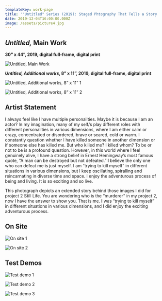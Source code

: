 ```yaml
---
templateKey: work-page
title: '"Untitled" Series (2019): Staged Phtography That Tells a Story'
date: 2019-12-04T16:00:00.000Z
image: /assets/picture4.jpg
---
```

## *Untitled,* Main Work

<div class="lines-1"></div>

**30” x 44”, 2019, digital full-frame, digital print**

<div class="lines-1"></div>

![Untitled, Main Work](/assets/picture4.jpg "Untitled, Main Work")

<div class="lines-1"></div>

***Untitled, Additional works*, 8” x 11”, 2019, digital full-frame, digital print**

<div class="lines-1"></div>

![Untitled, Additional works, 8” x 11” 1](/assets/picture5.jpg "Untitled, Additional works, 8” x 11” 1")

<div class="lines-1"></div>

![Untitled, Additional works, 8” x 11” 2](/assets/picture6.jpg "Untitled, Additional works, 8” x 11” 2")

<div class="lines-1"></div>

## Artist Statement

<div class="lines-1"></div>

<!--StartFragment-->

I always feel like I have multiple personalities. Maybe it is because I am an actor? In my imagination, many of my self/s play different roles with different personalities in various dimensions, where I am either calm or crazy, concentrated or disordered, brave or scared, cold or warm. I constantly question whether I have killed someone in another dimension or if someone else has killed me. But who killed me? I killed whom? To be or not to be is a profound question. However, in this world where I feel genuinely alive, I have a strong belief in Ernest Hemingway’s most famous quote, “A man can be destroyed but not defeated.” I believe the only one who can defeat me is just myself. I am “trying to kill myself” in different situations in various dimensions, but I keep oscillating, spiralling and reincarnating in diverse time and space. I enjoy the adventurous process of being and living. It is so exciting and so live. 

This photograph depicts an extended story behind those images I did for project 2 Still Life. You are wondering who is the “murderer” in my project 2, now I have the answer to show you. That is me. I was “trying to kill myself” in different situations in various dimensions, and I did enjoy the exciting adventurous process.

<!--EndFragment-->

<div class="lines-1"></div>

## On Site

<div class="lines-1"></div>

![On site 1](/assets/微信图片_20200805215628.jpg "On site 1")

<div class="lines-1"></div>

![On site 2](/assets/微信图片_20200805215631.jpg "On site 2")

<div class="lines-1"></div>

## Test Demos

<div class="lines-1"></div>

![Test demo 1](/assets/微信图片_20200805215634.jpg "Test demo 1")

<div class="lines-1"></div>

![Test demo 2](/assets/微信图片_20200805215636.jpg "Test demo 2")

<div class="lines-1"></div>

![Test demo 3](/assets/微信图片_20200805215640.jpg "Test demo 3")